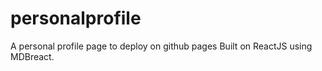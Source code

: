 # personalprofile
A personal profile page to deploy on github pages
Built on ReactJS using MDBreact.
